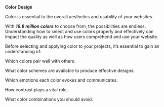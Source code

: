 <b>Color Design</b>

Color is essential to the overall aesthetics and usability of your websites.

With <strong><em>16.8 million colors</em></strong> to choose from, the possibilities are endless. Understanding how to select and use colors properly and effectively can impact the quality as well as how users comprehend and use your website.

Before selecting and applying color to your projects, it’s essential to gain an understanding of:

Which colors pair well with others.

What color schemes are available to produce effective designs.

Which emotions each color evokes and communicates.

How contrast plays a vital role.

What color combinations you should avoid.
